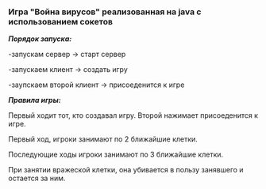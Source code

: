 ### Игра "Война вирусов" реализованная на java с использованием сокетов

***Порядок запуска:***

-запускам сервер -> старт сервер

-запускаем клиент -> создать игру

-заупскаем второй клиент -> присоеденится к игре

***Правила игры:***

Первый ходит тот, кто создавал игру. Второй нажимает присоеденится к игре.

Первый ход, игроки занимают по 2 ближайшие клетки.

Последующие ходы игроки занимают по 3 ближайшие клетки.

При занятии вражеской клетки, она убивается в пользу занявшего и остается за ним.
